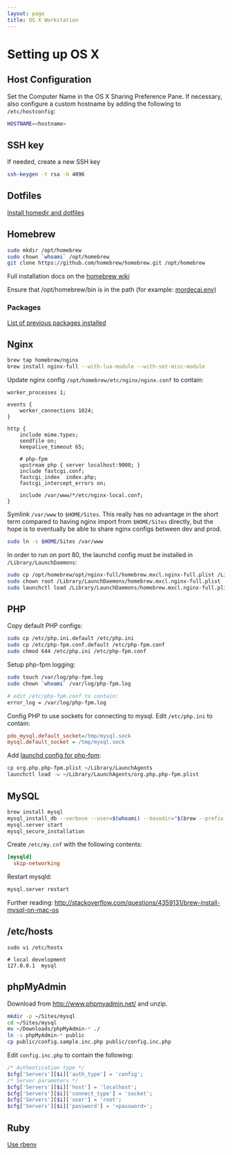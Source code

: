 ```yaml
---
layout: page
title: OS X Workstation
---
```


# Setting up OS X #


## Host Configuration ##

Set the Computer Name in the OS X Sharing Preference Pane.  If necessary, also
configure a custom hostname by adding the following to `/etc/hostconfig`:

``` sh
HOSTNAME=<hostname>
```

## SSH key ##

If needed, create a new SSH key

``` sh
ssh-keygen -t rsa -b 4096
```

## Dotfiles ##

[Install homedir and dotfiles](https://github.com/willnorris/dotfiles#readme)

## Homebrew ##

``` sh
sudo mkdir /opt/homebrew
sudo chown `whoami` /opt/homebrew
git clone https://github.com/homebrew/homebrew.git /opt/homebrew
```

Full installation docs on the [homebrew wiki](https://github.com/homebrew/homebrew/wiki/Installation)

Ensure that /opt/homebrew/bin is in the path (for example: [mordecai.env][])

[mordecai.env]: https://github.com/willnorris/dotfiles/blob/233a786841cb9c44e7e91ff21fdf73ad1a16efa7/zsh/.zsh/host/mordecai.env#L1-L4

### Packages ###

[List of previous packages installed](brew-list.txt)

## Nginx ##

``` sh
brew tap homebrew/nginx
brew install nginx-full --with-lua-module --with-set-misc-module
```

Update nginx config `/opt/homebrew/etc/nginx/nginx.conf` to contain:

``` nginx
worker_processes 1;

events {
    worker_connections 1024;
}

http {
    include mime.types;
    sendfile on;
    keepalive_timeout 65;

    # php-fpm
    upstream php { server localhost:9000; }
    include fastcgi.conf;
    fastcgi_index  index.php;
    fastcgi_intercept_errors on;

    include /var/www/*/etc/nginx-local.conf;
}
```

Symlink `/var/www` to `$HOME/Sites`.  This really has no advantage in the short term compared to
having nginx import from `$HOME/Sites` directly, but the hope is to eventually be able to share
nginx configs between dev and prod.

``` sh
sudo ln -s $HOME/Sites /var/www
```

In order to run on port 80, the launchd config must be installed in `/Library/LaunchDaemons`:

``` sh
sudo cp /opt/homebrew/opt/nginx-full/homebrew.mxcl.nginx-full.plist /Library/LaunchDaemons
sudo chown root /Library/LaunchDaemons/homebrew.mxcl.nginx-full.plist
sudo launchctl load /Library/LaunchDaemons/homebrew.mxcl.nginx-full.plist
```

## PHP ##

Copy default PHP configs:

``` sh
sudo cp /etc/php.ini.default /etc/php.ini
sudo cp /etc/php-fpm.conf.default /etc/php-fpm.conf
sudo chmod 644 /etc/php.ini /etc/php-fpm.conf
```

Setup php-fpm logging:

``` sh
sudo touch /var/log/php-fpm.log
sudo chown `whoami` /var/log/php-fpm.log

# edit /etc/php-fpm.conf to contain:
error_log = /var/log/php-fpm.log
```

Config PHP to use sockets for connecting to mysql.  Edit `/etc/php.ini` to contain:

``` ini
pdo_mysql.default_socket=/tmp/mysql.sock
mysql.default_socket = /tmp/mysql.sock
```

Add [launchd config for php-fpm](https://github.com/willnorris/dotfiles/blob/master/mordecai/Library/LaunchAgents/org.php.php-fpm.plist):

``` sh
cp org.php.php-fpm.plist ~/Library/LaunchAgents
launchctl load -w ~/Library/LaunchAgents/org.php.php-fpm.plist
```

## MySQL ##

``` sh
brew install mysql
mysql_install_db --verbose --user=$(whoami) --basedir="$(brew --prefix mysql)" --datadir=/opt/homebrew/var/mysql --tmpdir=/tmp
mysql.server start
mysql_secure_installation
```

Create `/etc/my.cnf` with the following contents:

``` ini
[mysqld]
  skip-networking
```

Restart mysqld:

``` sh
mysql.server restart
```

Further reading: <http://stackoverflow.com/questions/4359131/brew-install-mysql-on-mac-os>

## /etc/hosts ##

```
sudo vi /etc/hosts

# local development
127.0.0.1  mysql
```

## phpMyAdmin ##

Download from <http://www.phpmyadmin.net/> and unzip.

``` sh
mkdir -p ~/Sites/mysql
cd ~/Sites/mysql
mv ~/Downloads/phpMyAdmin-* ./
ln -s phpMyAdmin-* public
cp public/config.sample.inc.php public/config.inc.php
```

Edit `config.inc.php` to contain the following:

``` php
/* Authentication type */
$cfg['Servers'][$i]['auth_type'] = 'config';
/* Server parameters */
$cfg['Servers'][$i]['host'] = 'localhost';
$cfg['Servers'][$i]['connect_type'] = 'socket';
$cfg['Servers'][$i]['user'] = 'root';
$cfg['Servers'][$i]['password'] = '<password>';
```

## Ruby ##

[Use rbenv](https://github.com/sstephenson/rbenv)
